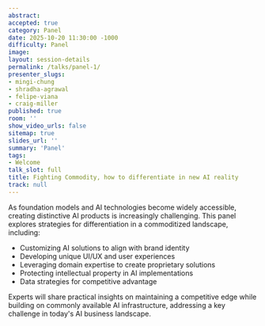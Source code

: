```yaml
---
abstract:
accepted: true
category: Panel
date: 2025-10-20 11:30:00 -1000
difficulty: Panel
image:
layout: session-details
permalink: /talks/panel-1/
presenter_slugs:
- mingi-chung
- shradha-agrawal
- felipe-viana
- craig-miller
published: true
room: ''
show_video_urls: false
sitemap: true
slides_url: ''
summary: 'Panel'
tags:
- Welcome
talk_slot: full
title: Fighting Commodity, how to differentiate in new AI reality
track: null
---
```


As foundation models and AI technologies become widely accessible, creating distinctive AI products is increasingly challenging. This panel explores strategies for differentiation in a commoditized landscape, including:

<ul>
    <li>Customizing AI solutions to align with brand identity</li>
    <li>Developing unique UI/UX and user experiences</li>
    <li>Leveraging domain expertise to create proprietary solutions</li>
    <li>Protecting intellectual property in AI implementations</li>
    <li>Data strategies for competitive advantage</li>
</ul>

Experts will share practical insights on maintaining a competitive edge while building on commonly available AI infrastructure, addressing a key challenge in today's AI business landscape.
